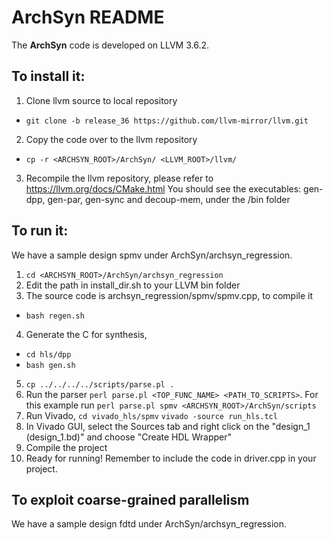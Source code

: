 # ArchSyn README
The **ArchSyn** code is developed on LLVM 3.6.2.

## To install it: 
1. Clone llvm source to local repository 
- `git clone -b release_36 https://github.com/llvm-mirror/llvm.git`
2. Copy the code over to the llvm repository
- `cp -r <ARCHSYN_ROOT>/ArchSyn/ <LLVM_ROOT>/llvm/`
3. Recompile the llvm repository, please refer to  
https://llvm.org/docs/CMake.html 
You should see the executables: gen-dpp, gen-par, gen-sync and decoup-mem, under the /bin folder 

## To run it: 
We have a sample design spmv under ArchSyn/archsyn_regression.  
1. `cd <ARCHSYN_ROOT>/ArchSyn/archsyn_regression`
2. Edit the path in install_dir.sh to your LLVM bin folder 
3. The source code is archsyn_regression/spmv/spmv.cpp, to compile it 
- `bash regen.sh`
4. Generate the C for synthesis, 
- `cd hls/dpp`
- `bash gen.sh`
5. `cp ../../../../scripts/parse.pl . ` 
6. Run the parser `perl parse.pl <TOP_FUNC_NAME> <PATH_TO_SCRIPTS>`.
For this example run `perl parse.pl spmv <ARCHSYN_ROOT>/ArchSyn/scripts`
7. Run Vivado, 
`cd vivado_hls/spmv`
`vivado -source run_hls.tcl`
8. In Vivado GUI, select the Sources tab and right click on the "design_1 (design_1.bd)" and choose "Create HDL Wrapper"
9. Compile the project 
10. Ready for running! Remember to include the code in driver.cpp in your project.

## To exploit coarse-grained parallelism

We have a sample design fdtd under ArchSyn/archsyn_regression.  
